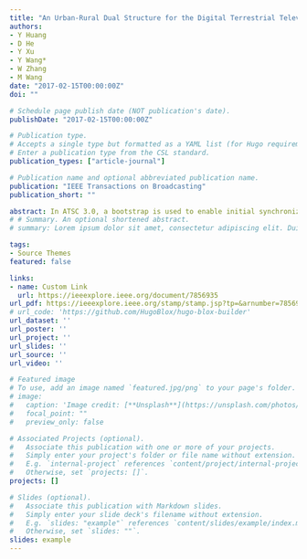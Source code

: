 ```yaml
---
title: "An Urban-Rural Dual Structure for the Digital Terrestrial Television Broadcasting System of FOBTV"
authors:
- Y Huang
- D He
- Y Xu
- Y Wang*
- W Zhang
- M Wang
date: "2017-02-15T00:00:00Z"
doi: ""

# Schedule page publish date (NOT publication's date).
publishDate: "2017-02-15T00:00:00Z"

# Publication type.
# Accepts a single type but formatted as a YAML list (for Hugo requirements).
# Enter a publication type from the CSL standard.
publication_types: ["article-journal"]

# Publication name and optional abbreviated publication name.
publication: "IEEE Transactions on Broadcasting"
publication_short: ""

abstract: In ATSC 3.0, a bootstrap is used to enable initial synchronization and carry transmission parameter signaling. The bootstrap consists of multiple orthogonal frequency division multiplexing symbols which enables variable signaling capacity. Signaling information is conveyed by applying cyclic shift in time-domain. However, the bootstrap suffers from performance loss in the channels of strong multipath and fast time-variation...
# # Summary. An optional shortened abstract.
# summary: Lorem ipsum dolor sit amet, consectetur adipiscing elit. Duis posuere tellus ac convallis placerat. Proin tincidunt magna sed ex sollicitudin condimentum.

tags:
- Source Themes
featured: false

links:
- name: Custom Link
  url: https://ieeexplore.ieee.org/document/7856935
url_pdf: https://ieeexplore.ieee.org/stamp/stamp.jsp?tp=&arnumber=7856935
# url_code: 'https://github.com/HugoBlox/hugo-blox-builder'
url_dataset: ''
url_poster: ''
url_project: ''
url_slides: ''
url_source: ''
url_video: ''

# Featured image
# To use, add an image named `featured.jpg/png` to your page's folder. 
# image:
#   caption: 'Image credit: [**Unsplash**](https://unsplash.com/photos/s9CC2SKySJM)'
#   focal_point: ""
#   preview_only: false

# Associated Projects (optional).
#   Associate this publication with one or more of your projects.
#   Simply enter your project's folder or file name without extension.
#   E.g. `internal-project` references `content/project/internal-project/index.md`.
#   Otherwise, set `projects: []`.
projects: []

# Slides (optional).
#   Associate this publication with Markdown slides.
#   Simply enter your slide deck's filename without extension.
#   E.g. `slides: "example"` references `content/slides/example/index.md`.
#   Otherwise, set `slides: ""`.
slides: example
---
```

